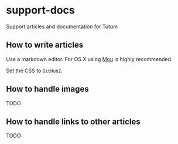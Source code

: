 support-docs
============

Support articles and documentation for Tutum

## How to write articles

Use a markdown editor. For OS X using [Mou](http://25.io/mou/) is highly recommended.

Set the CSS to `GitHub2`. 

## How to handle images

TODO

## How to handle links to other articles

TODO
